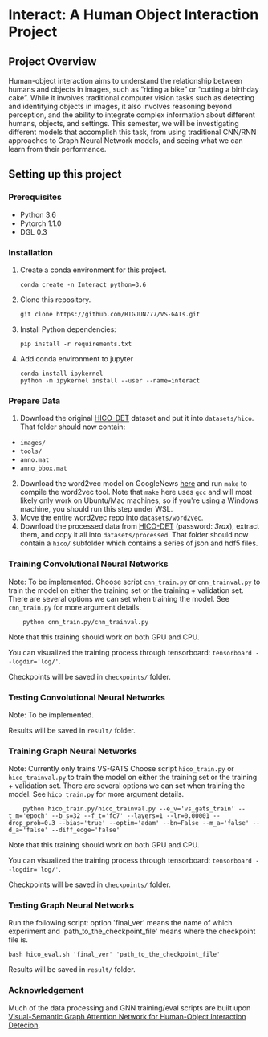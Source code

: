 # Interact: A Human Object Interaction Project

## Project Overview
Human-object interaction aims to understand the relationship between humans and objects in images, such as “riding a bike” or “cutting a birthday cake”. While it involves traditional computer vision tasks such as detecting and identifying objects in images, it also involves reasoning beyond perception, and the ability to integrate complex information about different humans, objects, and settings. This semester, we will be investigating different models that accomplish this task, from using traditional CNN/RNN approaches to Graph Neural Network models, and seeing what we can learn from their performance.

## Setting up this project

### Prerequisites
- Python 3.6
- Pytorch 1.1.0
- DGL 0.3

### Installation
1. Create a conda environment for this project.

    ```
    conda create -n Interact python=3.6
    ```

2. Clone this repository.   

    ```
    git clone https://github.com/BIGJUN777/VS-GATs.git
    ```
  
3. Install Python dependencies:   

    ```
    pip install -r requirements.txt
    ```
    
4. Add conda environment to jupyter

    ```
    conda install ipykernel
    python -m ipykernel install --user --name=interact
    ```

### Prepare Data
1. Download the original [HICO-DET](http://www-personal.umich.edu/~ywchao/hico/) dataset and put it into `datasets/hico`. That folder should now contain:
- `images/`
- `tools/`
- `anno.mat`
- `anno_bbox.mat`
2. Download the word2vec model on GoogleNews [here](https://github.com/tmikolov/word2vec) and run `make` to compile the word2vec tool. Note that `make` here uses `gcc` and will most likely only work on Ubuntu/Mac machines, so if you're using a Windows machine, you should run this step under WSL.
3. Move the entire word2vec repo into `datasets/word2vec`.
4. Download the processed data from [HICO-DET](https://pan.baidu.com/s/1uodk72pc-lJEvAJqGn0X0A) (password: *3rax*), extract them, and copy it all into `datasets/processed`. That folder should now contain a `hico/` subfolder which contains a series of json and hdf5 files.

### Training Convolutional Neural Networks
Note: To be implemented.
Choose script `cnn_train.py` or `cnn_trainval.py` to train the model on either the training set or the training + validation set. There are several options we can set when training the model. See `cnn_train.py` for more argument details. 

```
    python cnn_train.py/cnn_trainval.py
```

Note that this training should work on both GPU and CPU.

You can visualized the training process through tensorboard: `tensorboard --logdir='log/'`.

Checkpoints will be saved in `checkpoints/` folder.

### Testing Convolutional Neural Networks
Note: To be implemented.

Results will be saved in `result/` folder.

### Training Graph Neural Networks
Note: Currently only trains VS-GATS
Choose script `hico_train.py` or `hico_trainval.py` to train the model on either the training set or the training + validation set. There are several options we can set when training the model. See `hico_train.py` for more argument details. 

```
    python hico_train.py/hico_trainval.py --e_v='vs_gats_train' --t_m='epoch' --b_s=32 --f_t='fc7' --layers=1 --lr=0.00001 --drop_prob=0.3 --bias='true' --optim='adam' --bn=False --m_a='false' --d_a='false' --diff_edge='false' 
```

Note that this training should work on both GPU and CPU.

You can visualized the training process through tensorboard: `tensorboard --logdir='log/'`.

Checkpoints will be saved in `checkpoints/` folder.

### Testing Graph Neural Networks
Run the following script: option 'final_ver' means the name of which experiment and 'path_to_the_checkpoint_file' means where the checkpoint file is. 

```
bash hico_eval.sh 'final_ver' 'path_to_the_checkpoint_file'
```

Results will be saved in `result/` folder.

### Acknowledgement
Much of the data processing and GNN training/eval scripts are built upon [Visual-Semantic Graph Attention Network for Human-Object Interaction Detecion](https://github.com/birlrobotics/vs-gats). 
